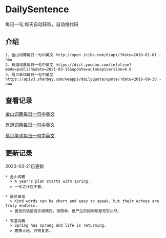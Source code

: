 # DailySentence

每日一句,每天自动获取，自动推代码

## 介绍

```
1、金山词霸每日一句中英文 http://open.iciba.com/dsapi/?date=2018-01-01 - now
2、有道词典每日一句中英文 https://dict.youdao.com/infoline?mode=publish&date=2021-03-15&update=auto&apiversion=6.0
3、扇贝单词每日一句中英文 https://apiv3.shanbay.com/weapps/dailyquote/quote/?date=2016-09-30 - now
```

## 查看记录

[金山词霸每日一句中英文](./data/iciba/)

[有道词典每日一句中英文](./data/youdao/)

[扇贝单词每日一句中英文](./data/shanbay/)

## 更新记录
2023-03-21已更新 
```
* 金山词霸
  > A year's plan starts with spring.
  > 一年之计在于春。

* 扇贝单词
  > Kind words can be short and easy to speak, but their echoes are truly endless.
  > 善良的话语或许很简短，很简单，但产生的回响却是无穷止尽。

* 有道词典
  > Spring has sprung and life is returning.
  > 春拂大地，万物复苏。

```
